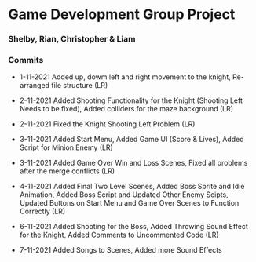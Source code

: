 # Game Development Group Project

### Shelby, Rian, Christopher & Liam

### Commits
- 1-11-2021 Added up, dowm left and right movement to the knight, Re-arranged file structure (LR)

- 2-11-2021 Added Shooting Functionality for the Knight (Shooting Left Needs to be fixed), Added colliders for the maze background (LR)

- 2-11-2021 Fixed the Knight Shooting Left Problem (LR)

- 3-11-2021 Added Start Menu, Added Game UI (Score & Lives), Added Script for Minion Enemy (LR)

- 3-11-2021 Added Game Over Win and Loss Scenes, Fixed all problems after the merge conflicts (LR)

- 4-11-2021 Added Final Two Level Scenes, Added Boss Sprite and Idle Animation, Added Boss Script and Updated Other Enemy Scipts, Updated Buttons on Start Menu and Game Over Scenes to Function Correctly (LR)

- 6-11-2021 Added Shooting for the Boss, Added Throwing Sound Effect for the Knight, Added Comments to Uncommented Code (LR)

- 7-11-2021 Added Songs to Scenes, Added more Sound Effects
